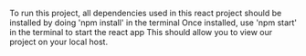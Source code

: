 To run this project, all dependencies used in this react project should be installed by doing 'npm install' in the terminal
Once installed, use 'npm start' in the terminal to start the react app
This should allow you to view our project on your local host.
